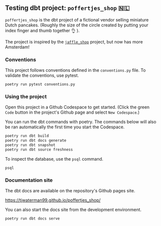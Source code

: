 ## Testing dbt project: `poffertjes_shop` 🇳🇱

`poffertjes_shop` is the dbt project of a fictional vendor selling miniature Dutch pancakes. (Roughly the size of the circle created by putting your index finger and thumb together 👌 ).

The project is inspired by the [`jaffle_shop`](https://github.com/dbt-labs/jaffle_shop) project, but now has more Amsterdam!

### Conventions

This project follows conventions defined in the `conventions.py` file. To validate the conventions, use pytest.

```
poetry run pytest conventions.py
```

### Using the project

Open this project in a Github Codespace to get started. (Click the green `Code` button in the project's Github page and select `New Codespace`.)

You can run the dbt commands with poetry. The commands below will also be ran automatically the first time you start the Codespace.

```bash
poetry run dbt build
poetry run dbt docs generate
poetry run dbt snapshot
poetry run dbt source freshness
```

To inspect the database, use the `psql` command.

```
psql
```

### Documentation site

The dbt docs are available on the repository's Github pages site.

https://tjwaterman99.github.io/poffertjes_shop/

You can also start the docs site from the development environment.

```
poetry run dbt docs serve
```

